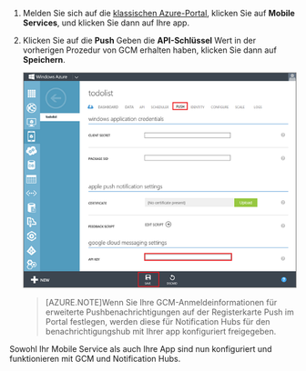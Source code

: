 
1. Melden Sie sich auf die [klassischen Azure-Portal](https://manage.windowsazure.com/), klicken Sie auf **Mobile Services**, und klicken Sie dann auf Ihre app.

2. Klicken Sie auf die **Push** Geben die **API-Schlüssel** Wert in der vorherigen Prozedur von GCM erhalten haben, klicken Sie dann auf **Speichern**.

    ![](./media/mobile-services-android-configure-push/mobile-push-tab-android.png)

    >[AZURE.NOTE]Wenn Sie Ihre GCM-Anmeldeinformationen für erweiterte Pushbenachrichtigungen auf der Registerkarte Push im Portal festlegen, werden diese für Notification Hubs für den benachrichtigungshub mit Ihrer app konfiguriert freigegeben.

Sowohl Ihr Mobile Service als auch Ihre App sind nun konfiguriert und funktionieren mit GCM und Notification Hubs. 

